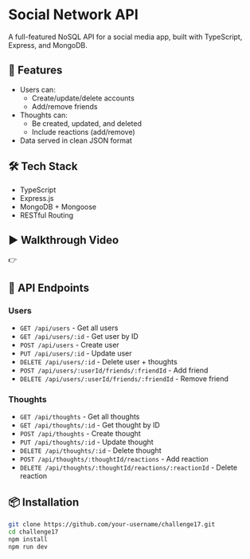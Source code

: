 # Social Network API

A full-featured NoSQL API for a social media app, built with TypeScript, Express, and MongoDB.

## 🚀 Features

- Users can:
  - Create/update/delete accounts
  - Add/remove friends
- Thoughts can:
  - Be created, updated, and deleted
  - Include reactions (add/remove)
- Data served in clean JSON format

## 🛠 Tech Stack

- TypeScript
- Express.js
- MongoDB + Mongoose
- RESTful Routing

## ▶️ Walkthrough Video

👉 

## 📂 API Endpoints

### Users

- `GET /api/users` - Get all users
- `GET /api/users/:id` - Get user by ID
- `POST /api/users` - Create user
- `PUT /api/users/:id` - Update user
- `DELETE /api/users/:id` - Delete user + thoughts
- `POST /api/users/:userId/friends/:friendId` - Add friend
- `DELETE /api/users/:userId/friends/:friendId` - Remove friend

### Thoughts

- `GET /api/thoughts` - Get all thoughts
- `GET /api/thoughts/:id` - Get thought by ID
- `POST /api/thoughts` - Create thought
- `PUT /api/thoughts/:id` - Update thought
- `DELETE /api/thoughts/:id` - Delete thought
- `POST /api/thoughts/:thoughtId/reactions` - Add reaction
- `DELETE /api/thoughts/:thoughtId/reactions/:reactionId` - Delete reaction

## 📦 Installation

```bash
git clone https://github.com/your-username/challenge17.git
cd challenge17
npm install
npm run dev
